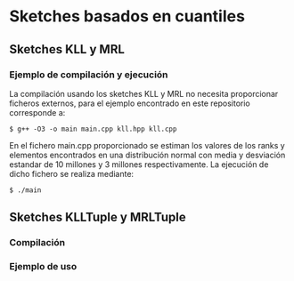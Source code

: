 # Sketches basados en cuantiles

## Sketches KLL y MRL

### Ejemplo de compilación y ejecución

La compilación usando los sketches KLL y MRL no necesita proporcionar ficheros externos, para el 
ejemplo encontrado en este repositorio corresponde a:

```
$ g++ -O3 -o main main.cpp kll.hpp kll.cpp
```

En el fichero main.cpp proporcionado se estiman los valores de los ranks y elementos encontrados 
en una distribución normal con media y desviación estandar de 10 millones y 3 millones respectivamente. 
La ejecución de dicho fichero se realiza mediante:
```
$ ./main
```

## Sketches KLLTuple y MRLTuple
### Compilación



### Ejemplo de uso
